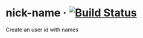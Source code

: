 # nick-name &middot; [![Build Status](https://travis-ci.org/andersnylund/nick-name.svg?branch=master)](https://travis-ci.org/andersnylund/nick-name)
Create an user id with names
